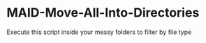 # MAID-Move-All-Into-Directories
Execute this script inside your messy folders to filter by file type
